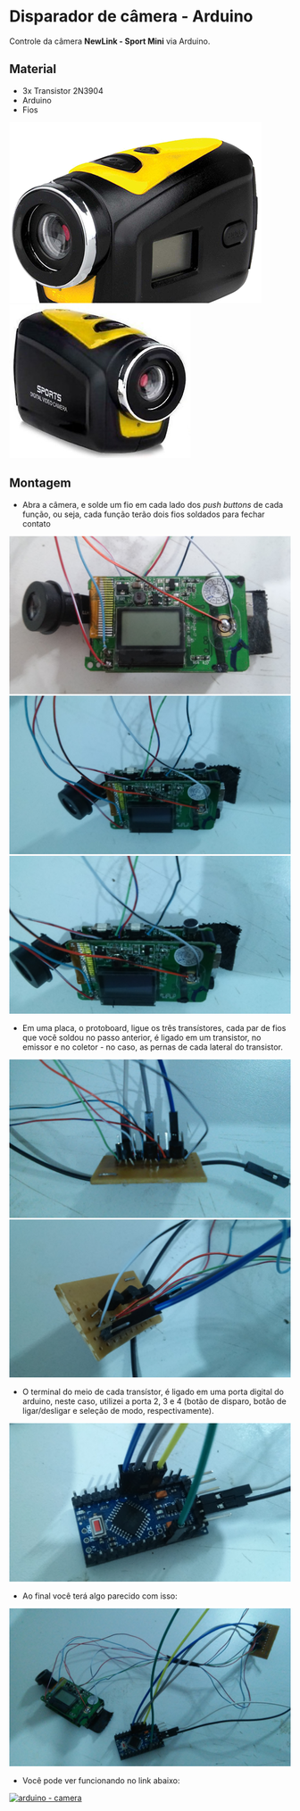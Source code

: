 # Disparador de câmera - Arduino

Controle da câmera **NewLink - Sport Mini** via Arduino.

## Material

- 3x Transistor 2N3904
- Arduino
- Fios

![camera](assets/sport-mini-01.png)
![camera](assets/sport-mini-02.jpg)

## Montagem

- Abra a câmera, e solde um fio em cada lado dos _push buttons_ de cada função, ou seja, cada função terão dois fios soldados para fechar contato

![circuito 01](assets/20180318_032941.jpg)
![circuito 02](assets/20180318_033114.jpg)
![circuito 03](assets/20180318_033118.jpg)

- Em uma placa, o protoboard, ligue os três transístores, cada par de fios que você soldou no passo anterior, é ligado em um transistor, no emissor e no coletor - no caso, as pernas de cada lateral do transistor.

![circuito 04](assets/20180318_033137.jpg)
![circuito 05](assets/20180318_033202.jpg)

- O terminal do meio de cada transístor, é ligado em uma porta digital do arduino, neste caso, utilizei a porta 2, 3 e 4 (botão de disparo, botão de ligar/desligar e seleção de modo, respectivamente).

![circuito 06](assets/20180318_033232.jpg)

- Ao final você terá algo parecido com isso:

![circuito 07](assets/20180318_033247.jpg)

- Você pode ver funcionando no link abaixo:

[![arduino - camera](http://img.youtube.com/vi/O6URbU7rcL0/0.jpg)](https://www.youtube.com/watch?v=O6URbU7rcL0 "Arduino controlando camera")